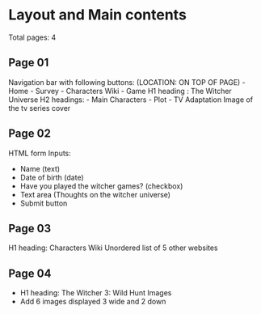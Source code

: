 # **Layout and Main contents**
Total pages: 4
## **Page 01**
Navigation bar with following buttons: (LOCATION: ON TOP OF PAGE)
    - Home
    - Survey
    - Characters Wiki
    - Game
H1 heading : The Witcher Universe
H2 headings:
    - Main Characters
    - Plot
    - TV Adaptation
Image of the tv series cover

## **Page 02**
HTML form
Inputs:
- Name (text)
- Date of birth (date)
- Have you played the witcher games? (checkbox)
- Text area (Thoughts on the witcher universe)
- Submit button
## **Page 03**
H1 heading: Characters Wiki
Unordered list of 5 other websites

## **Page 04**
- H1 heading: The Witcher 3: Wild Hunt Images
- Add 6 images displayed 3 wide and 2 down
